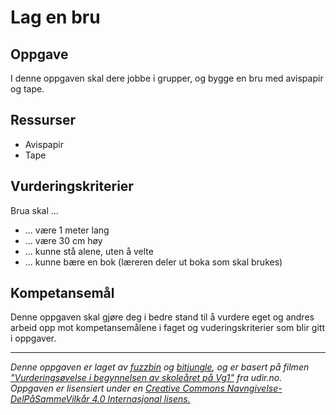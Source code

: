# Lag en bru

## Oppgave

I denne oppgaven skal dere jobbe i grupper, og bygge en bru med avispapir og tape.

## Ressurser

* Avispapir
* Tape

## Vurderingskriterier

Brua skal ...
* ... være 1 meter lang
* ... være 30 cm høy
* ... kunne stå alene, uten å velte
* ... kunne bære en bok (læreren deler ut boka som skal brukes)

## Kompetansemål

Denne oppgaven skal gjøre deg i bedre stand til å vurdere eget og andres arbeid opp mot kompetansemålene i faget og vuderingskriterier som blir gitt i oppgaver.

---

_Denne oppgaven er laget av [fuzzbin](https://github.com/fuzzbin) og [bitjungle](https://github.com/bitjungle), og er basert på filmen ["Vurderingsøvelse i begynnelsen av skoleåret på Vg1"](https://www.udir.no/laring-og-trivsel/vurdering/filmer/filmer-fra-laresteder/vurderingsovelse-i-begynnelsen-av-skolearet/) fra udir.no. Oppgaven er lisensiert under en [Creative Commons Navngivelse-DelPåSammeVilkår 4.0 Internasjonal lisens.](http://creativecommons.org/licenses/by-sa/4.0/)_
